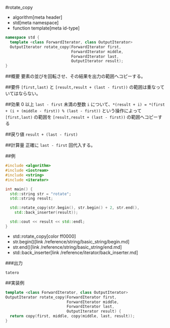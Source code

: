 #rotate_copy
* algorithm[meta header]
* std[meta namespace]
* function template[meta id-type]

```cpp
namespace std {
  template <class ForwardIterator, class OutputIterator>
  OutputIterator rotate_copy(ForwardIterator first,
                             ForwardIterator middle,
                             ForwardIterator last,
                             OutputIterator result);
}
```

##概要
要素の並びを回転させ、その結果を出力の範囲へコピーする。


##要件
`[first,last)` と `[result,result + (last - first))` の範囲は重なっていてはならない。


##効果
0 以上 `last - first` 未満の整数 `i` について、`*(result + i) = *(first + (i + (middle - first)) % (last - first))` という操作によって `[first,last)` の範囲を `[result,result + (last - first))` の範囲へコピーする


##戻り値
`result + (last - first)`


##計算量
正確に `last - first` 回代入する。


##例
```cpp
#include <algorithm>
#include <iostream>
#include <string>
#include <iterator>

int main() {
  std::string str = "rotate";
  std::string result;

  std::rotate_copy(str.begin(), str.begin() + 2, str.end(),
    std::back_inserter(result));

  std::cout << result << std::endl;
}
```
* std::rotate_copy[color ff0000]
* str.begin()[link /reference/string/basic_string/begin.md]
* str.end()[link /reference/string/basic_string/end.md]
* std::back_inserter[link /reference/iterator/back_inserter.md]

###出力
```
tatero
```


##実装例
```cpp
template <class ForwardIterator, class OutputIterator>
OutputIterator rotate_copy(ForwardIterator first,
                           ForwardIterator middle,
                           ForwardIterator last,
                           OutputIterator result) {
  return copy(first, middle, copy(middle, last, result));
}
```


